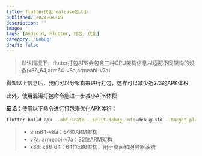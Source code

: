 ```yaml
---
title: flutter优化realease包大小
published: 2024-04-15
description: ''
image: ''
tags: [Android, Flutter, 打包, 优化]
category: 'Debug'
draft: false
---
```


>默认情况下，flutter打包APK会包含三种CPU架构信息以适配不同架构的设备(x86_64,arm64-v8a,armeabi-v7a)

得知以上信息后，我们可以分架构来进行打包，这样可以减少近2/3的APK体积

此外，使用混淆打包命令能进一步减小APK体积

**结论**：使用以下命令进行打包来优化APK体积：

```bash
flutter build apk --obfuscate --split-debug-info=debugInfo --target-platform android-arm,android-arm64,android-x64 --split-per-abi
```

> - arm64-v8a：64位ARM架构
> - v7a: armeabi-v7a：32位ARM架构
> - x86: x86_64：64位x86架构，用于桌面和服务器系统
